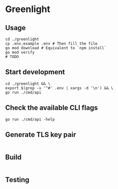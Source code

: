 # Greenlight

## Usage

```
cd ./greenlight
cp .env.example .env # Then fill the file
go mod download # Equivalent to `npm install`
go mod verify
# TODO
```

## Start development
```
cd ./greenlight && \
export $(grep -v '^#' .env | xargs -d '\n') && \
go run ./cmd/api
```

## Check the available CLI flags
```
go run ./cmd/api -help
```

## Generate TLS key pair
```
```

## Build
```
```

## Testing
```
```
